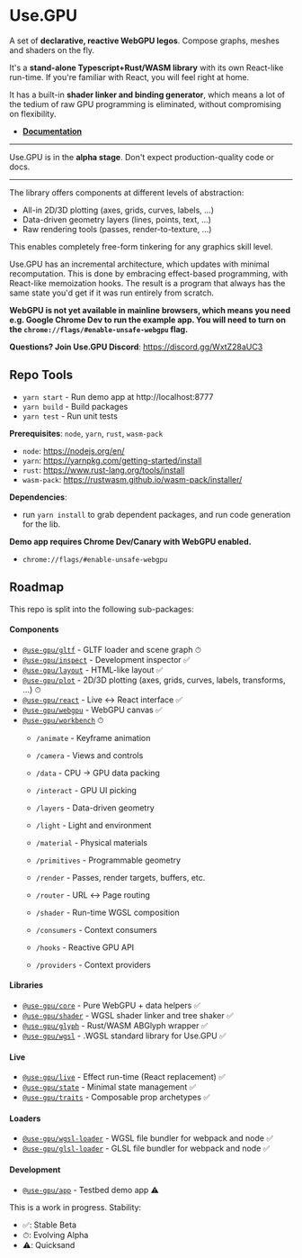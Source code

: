 # Use.GPU

A set of **declarative, reactive WebGPU legos**. Compose graphs, meshes and shaders on the fly.

It's a **stand-alone Typescript+Rust/WASM library** with its own React-like run-time. If you're familiar with React, you will feel right at home.

It has a built-in **shader linker and binding generator**, which means a lot of the tedium of raw GPU programming is eliminated, without compromising on flexibility.

- [**Documentation**](https://usegpu.live)

----

Use.GPU is in the **alpha stage**. Don't expect production-quality code or docs.

----

The library offers components at different levels of abstraction:
- All-in 2D/3D plotting (axes, grids, curves, labels, ...)
- Data-driven geometry layers (lines, points, text, ...)
- Raw rendering tools (passes, render-to-texture, ...)

This enables completely free-form tinkering for any graphics skill level.

Use.GPU has an incremental architecture, which updates with minimal recomputation. This is done by embracing effect-based programming, with React-like memoization hooks. The result is a program that always has the same state you'd get if it was run entirely from scratch.

**WebGPU is not yet available in mainline browsers, which means you need e.g. Google Chrome Dev to run the example app. You will need to turn on the `chrome://flags/#enable-unsafe-webgpu` flag.**

**Questions? Join Use.GPU Discord**: https://discord.gg/WxtZ28aUC3

## Repo Tools

- `yarn start` - Run demo app at http://localhost:8777
- `yarn build` - Build packages
- `yarn test` - Run unit tests

**Prerequisites**: `node`, `yarn`, `rust`, `wasm-pack`

- `node`: https://nodejs.org/en/
- `yarn`: https://yarnpkg.com/getting-started/install
- `rust`: https://www.rust-lang.org/tools/install
- `wasm-pack`: https://rustwasm.github.io/wasm-pack/installer/

**Dependencies**: 
- run `yarn install` to grab dependent packages, and run code generation for the lib.

**Demo app requires Chrome Dev/Canary with WebGPU enabled.**
- `chrome://flags/#enable-unsafe-webgpu`

## Roadmap

This repo is split into the following sub-packages:

#### **Components**

- [`@use-gpu/gltf`](packages/gltf/README.md) - GLTF loader and scene graph ⏱
- [`@use-gpu/inspect`](packages/inspect/README.md) - Development inspector ✅
- [`@use-gpu/layout`](packages/layout/README.md) - HTML-like layout ✅
- [`@use-gpu/plot`](packages/plot/README.md) - 2D/3D plotting (axes, grids, curves, labels, transforms, …) ⏱
- [`@use-gpu/react`](packages/react/README.md) - Live ↔︎ React interface ✅
- [`@use-gpu/webgpu`](packages/webgpu/README.md) - WebGPU canvas ✅
- [`@use-gpu/workbench`](packages/workbench/README.md) ⏱
  - `/animate` - Keyframe animation
  - `/camera` - Views and controls
  - `/data` - CPU → GPU data packing
  - `/interact` - GPU UI picking
  - `/layers` - Data-driven geometry
  - `/light` - Light and environment
  - `/material` - Physical materials
  - `/primitives` - Programmable geometry
  - `/render` - Passes, render targets, buffers, etc.
  - `/router` - URL ↔︎ Page routing
  - `/shader` - Run-time WGSL composition

  - `/consumers` - Context consumers
  - `/hooks` - Reactive GPU API
  - `/providers` - Context providers

#### **Libraries**
- [`@use-gpu/core`](packages/core/README.md) - Pure WebGPU + data helpers ✅
- [`@use-gpu/shader`](packages/shader/README.md) - WGSL shader linker and tree shaker ✅
- [`@use-gpu/glyph`](packages/glyph/README.md) - Rust/WASM ABGlyph wrapper ✅
- [`@use-gpu/wgsl`](packages/wgsl/README.md) - .WGSL standard library for Use.GPU ✅

#### **Live**
- [`@use-gpu/live`](packages/live/README.md) - Effect run-time (React replacement) ✅
- [`@use-gpu/state`](packages/state/README.md) - Minimal state management ✅
- [`@use-gpu/traits`](packages/traits/README.md) - Composable prop archetypes ✅

#### **Loaders**
- [`@use-gpu/wgsl-loader`](packages/wgsl-loader/README.md) - WGSL file bundler for webpack and node ✅
- [`@use-gpu/glsl-loader`](packages/glsl-loader/README.md) - GLSL file bundler for webpack and node ✅

#### **Development**

- [`@use-gpu/app`](packages/app/README.md) - Testbed demo app ⚠️


This is a work in progress. Stability:
- ✅: Stable Beta
- ⏱: Evolving Alpha
- ⚠️: Quicksand

